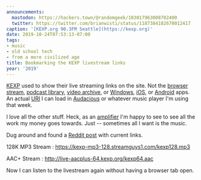 ```yaml
---
announcements:
  mastodon: https://hackers.town/@randomgeek/103017963008702400
  twitter: https://twitter.com/brianwisti/status/1187384102670012417
caption: '[KEXP.org 90.3FM Seattle](https://kexp.org)'
date: 2019-10-24T07:53:13-07:00
tags:
- music
- old school tech
- from a more civilized age
title: Bookmarking the KEXP livestream links
year: '2019'
---
```


[KEXP][] used to show their live streaming links on the site. Not the [browser stream][], [podcast
library][], [video archive][], or [Windows][], [iOS][], or [Android][] apps. An actual [URI][] I can load in
[Audacious][] or whatever music player I'm using that week.

[KEXP]: https://kexp.org
[browser stream]: https://kexp.org/listen
[podcast library]: https://kexp.org/podcasts/
[video archive]: https://kexp.org/watch/
[Windows]: https://www.microsoft.com/en-us/p/kexp/9wzdncrcslz0?activetab=pivot:overviewtab
[iOS]: https://apps.apple.com/us/app/kexp-radio/id342254135
[Android]: https://play.google.com/store/apps/details?id=org.kexp.android
[URI]: https://en.wikipedia.org/wiki/Uniform_Resource_Identifier
[Audacious]: https://audacious-media-player.org/

I love all the other stuff. Heck, as an [amplifier][] I'm happy to see to see all the work my money
goes towards. Just -- sometimes all I want is the music.

[amplifier]: https://kexp.org/donate/

Dug around and found a [Reddit post][] with current links.

[Reddit post]: https://www.reddit.com/r/KEXP/comments/c9dgwg/livestream_url/

128K MP3 Stream
: https://kexp-mp3-128.streamguys1.com/kexp128.mp3

AAC+ Stream
: http://live-aacplus-64.kexp.org/kexp64.aac

Now I can listen to the livestream again without having a browser tab open.
